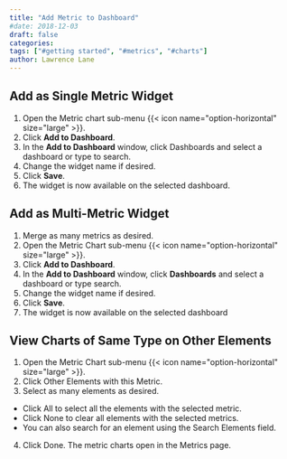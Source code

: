 ```yaml
---
title: "Add Metric to Dashboard"
#date: 2018-12-03
draft: false
categories:
tags: ["#getting started", "#metrics", "#charts"]
author: Lawrence Lane
---
```


## Add as Single Metric Widget
1. Open the Metric chart sub-menu {{< icon name="option-horizontal" size="large" >}}.
2. Click **Add to Dashboard**.
3. In the **Add to Dashboard** window, click Dashboards and select a dashboard or type to search.
4. Change the widget name if desired.
5. Click **Save**.
6. The widget is now available on the selected dashboard.


## Add as Multi-Metric Widget
1. Merge as many metrics as desired.
2. Open the Metric Chart sub-menu {{< icon name="option-horizontal" size="large" >}}.
3. Click **Add to Dashboard**.
4. In the **Add to Dashboard** window, click **Dashboards** and select a dashboard or type search.
5. Change the widget name if desired.
6. Click **Save**.
7. The widget is now available on the selected dashboard


## View Charts of Same Type on Other Elements
1. Open the Metric Chart sub-menu {{< icon name="option-horizontal" size="large" >}}.
2. Click Other Elements with this Metric.
3. Select as many elements as desired.
 - Click All to select all the elements with the selected metric.
 - Click None to clear all elements with the selected metrics.
 - You can also search for an element using the Search Elements field.
4. Click Done. The metric charts open in the Metrics page.
